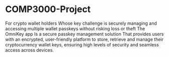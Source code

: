 # COMP3000-Project

For crypto wallet holders
Whose key challenge is securely managing and accessing multiple wallet passkeys without risking loss or theft
The OmniKey app
Is a secure passkey management solution
That provides users with an encrypted, user-friendly platform to store, retrieve and manage their cryptocurrency wallet keys, ensuring high levels of security and seamless access across devices.
